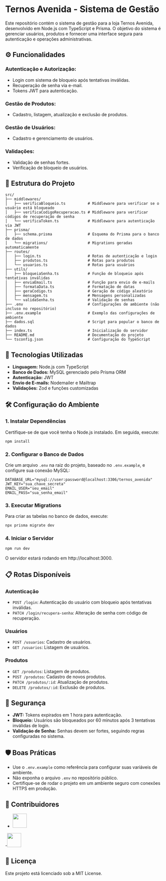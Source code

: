 # Ternos Avenida - Sistema de Gestão

Este repositório contém o sistema de gestão para a loja Ternos Avenida, desenvolvido em Node.js com TypeScript e Prisma. O objetivo do sistema é gerenciar usuários, produtos e fornecer uma interface segura para autenticação e operações administrativas.

## ⚙️ Funcionalidades

### Autenticação e Autorização:
- Login com sistema de bloqueio após tentativas inválidas.
- Recuperação de senha via e-mail.
- Tokens JWT para autenticação.

### Gestão de Produtos:
- Cadastro, listagem, atualização e exclusão de produtos.

### Gestão de Usuários:
- Cadastro e gerenciamento de usuários.

### Validações:
- Validação de senhas fortes.
- Verificação de bloqueio de usuários.

## 📂 Estrutura do Projeto

```
src/
├── middlewares/
│   ├── verificaBloqueio.ts          # Middleware para verificar se o usuário está bloqueado
│   ├── verificaCodigoRecuperacao.ts # Middleware para verificar códigos de recuperação de senha
│   └── verificaToken.ts             # Middleware para autenticação via JWT
├── prisma/
│   ├── schema.prisma                # Esquema do Prisma para o banco de dados
│   └── migrations/                  # Migrations geradas automaticamente
├── routes/
│   ├── login.ts                     # Rotas de autenticação e login
│   ├── produtos.ts                  # Rotas para produtos
│   └── usuarios.ts                  # Rotas para usuários
├── utils/
│   ├── bloqueiaSenha.ts             # Função de bloqueio após tentativas inválidas
│   ├── enviaEmail.ts                # Função para envio de e-mails
│   ├── formataData.ts               # Formatação de datas
│   ├── geraCodigo.ts                # Geração de código aleatório
│   ├── mensagem.ts                  # Mensagens personalizadas
│   └── validaSenha.ts               # Validação de senhas
├── .env                             # Configurações de ambiente (não incluso no repositório)
├── .env.example                     # Exemplo das configurações de ambiente
├── dados.sql                        # Script para popular o banco de dados
├── index.ts                         # Inicialização do servidor
├── README.md                        # Documentação do projeto
└── tsconfig.json                    # Configuração do TypeScript
```

## 🚀 Tecnologias Utilizadas
- **Linguagem:** Node.js com TypeScript
- **Banco de Dados:** MySQL gerenciado pelo Prisma ORM
- **Autenticação:** JWT
- **Envio de E-mails:** Nodemailer e Mailtrap
- **Validações:** Zod e funções customizadas

## 🛠️ Configuração do Ambiente

### 1. Instalar Dependências
Certifique-se de que você tenha o Node.js instalado. Em seguida, execute:

```bash
npm install
```

### 2. Configurar o Banco de Dados
Crie um arquivo `.env` na raiz do projeto, baseado no `.env.example`, e configure sua conexão MySQL:

```env
DATABASE_URL="mysql://user:password@localhost:3306/ternos_avenida"
JWT_KEY="sua_chave_secreta"
EMAIL_USER="seu_email"
EMAIL_PASS="sua_senha_email"
```

### 3. Executar Migrations
Para criar as tabelas no banco de dados, execute:

```bash
npx prisma migrate dev
```

### 4. Iniciar o Servidor
```bash
npm run dev
```
O servidor estará rodando em http://localhost:3000.

## 📋 Rotas Disponíveis

### Autenticação
- `POST /login`: Autenticação do usuário com bloqueio após tentativas inválidas.
- `PATCH /login/recupera-senha`: Alteração de senha com código de recuperação.

### Usuários
- `POST /usuarios`: Cadastro de usuários.
- `GET /usuarios`: Listagem de usuários.

### Produtos
- `GET /produtos`: Listagem de produtos.
- `POST /produtos`: Cadastro de novos produtos.
- `PATCH /produtos/:id`: Atualização de produtos.
- `DELETE /produtos/:id`: Exclusão de produtos.

## 🔐 Segurança
- **JWT:** Tokens expirados em 1 hora para autenticação.
- **Bloqueio:** Usuários são bloqueados por 60 minutos após 3 tentativas inválidas de login.
- **Validação de Senha:** Senhas devem ser fortes, seguindo regras configuradas no sistema.

## 🛡️ Boas Práticas
- Use o `.env.example` como referência para configurar suas variáveis de ambiente.
- Não exponha o arquivo `.env` no repositório público.
- Certifique-se de rodar o projeto em um ambiente seguro com conexões HTTPS em produção.

## 👥 Contribuidores
- <a href="https://github.com/omiguelgoulart"><img src="https://github.com/omiguelgoulart.png" width="45" height="45"></a> &nbsp;

-<a href="https://github.com/JoaoAANgr"><img src="https://github.com/JoaoAANgr.png" width="45" height="45"></a> &nbsp;

## 📄 Licença
Este projeto está licenciado sob a MIT License.




























































































































